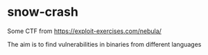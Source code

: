 # snow-crash
Some CTF from https://exploit-exercises.com/nebula/ 

The aim is to find vulnerabilities in binaries from different languages
